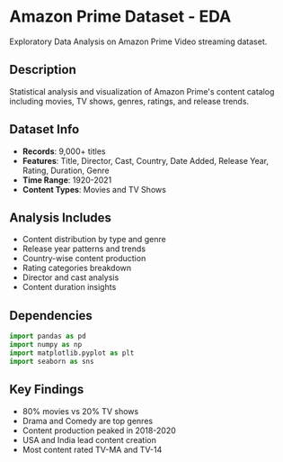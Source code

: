 # Amazon Prime Dataset - EDA

Exploratory Data Analysis on Amazon Prime Video streaming dataset.

## Description

Statistical analysis and visualization of Amazon Prime's content catalog including movies, TV shows, genres, ratings, and release trends.

## Dataset Info

- **Records**: 9,000+ titles
- **Features**: Title, Director, Cast, Country, Date Added, Release Year, Rating, Duration, Genre
- **Time Range**: 1920-2021
- **Content Types**: Movies and TV Shows

## Analysis Includes

- Content distribution by type and genre
- Release year patterns and trends  
- Country-wise content production
- Rating categories breakdown
- Director and cast analysis
- Content duration insights

## Dependencies

```python
import pandas as pd
import numpy as np
import matplotlib.pyplot as plt
import seaborn as sns
```

## Key Findings

- 80% movies vs 20% TV shows
- Drama and Comedy are top genres
- Content production peaked in 2018-2020
- USA and India lead content creation
- Most content rated TV-MA and TV-14



